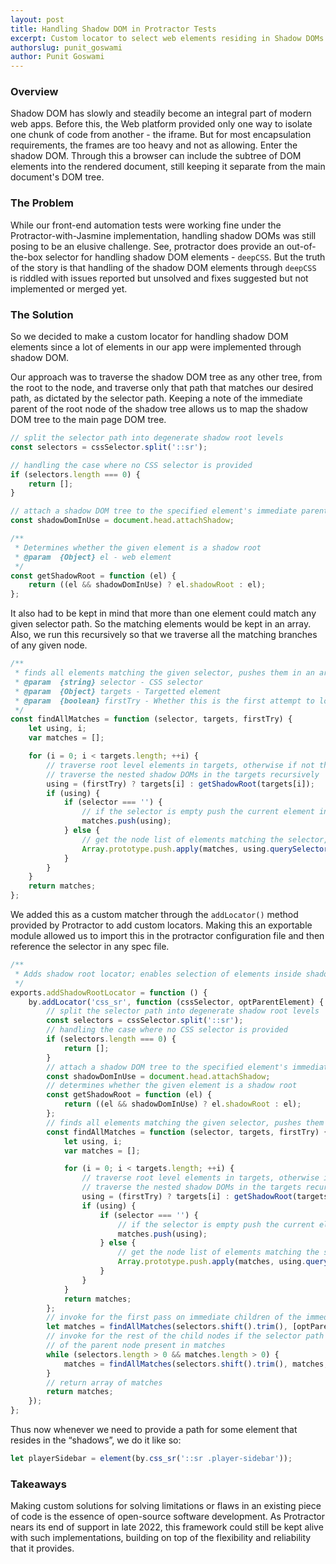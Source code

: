 ```yaml
---
layout: post
title: Handling Shadow DOM in Protractor Tests
excerpt: Custom locator to select web elements residing in Shadow DOMs
authorslug: punit_goswami
author: Punit Goswami
---
```


### Overview

Shadow DOM has slowly and steadily become an integral part of modern web apps. Before this, the Web platform provided only one way to isolate one chunk of code from another - the iframe. But for most encapsulation requirements, the frames are too heavy and not as allowing. Enter the shadow DOM. Through this a browser can include the subtree of DOM elements into the rendered document, still keeping it separate from the main document's DOM tree.

### The Problem

While our front-end automation tests were working fine under the Protractor-with-Jasmine implementation, handling shadow DOMs was still posing to be an elusive challenge. See, protractor does provide an out-of-the-box selector for handling shadow DOM elements - `deepCSS`. But the truth of the story is that handling of the shadow DOM elements through `deepCSS` is riddled with issues reported but unsolved and fixes suggested but not implemented or merged yet.

### The Solution

So we decided to make a custom locator for handling shadow DOM elements since a lot of elements in our app were implemented through shadow DOM.

Our approach was to traverse the shadow DOM tree as any other tree, from the root to the node, and traverse only that path that matches our desired path, as dictated by the selector path. Keeping a note of the immediate parent of the root node of the shadow tree allows us to map the shadow DOM tree to the main page DOM tree.

```javascript
// split the selector path into degenerate shadow root levels
const selectors = cssSelector.split('::sr');

// handling the case where no CSS selector is provided
if (selectors.length === 0) {
    return [];
}

// attach a shadow DOM tree to the specified element's immediate parent
const shadowDomInUse = document.head.attachShadow;

/**
 * Determines whether the given element is a shadow root
 * @param  {Object} el - web element
 */
const getShadowRoot = function (el) {
    return ((el && shadowDomInUse) ? el.shadowRoot : el);
};
```

It also had to be kept in mind that more than one element could match any given selector path. So the matching elements would be kept in an array. Also, we run this recursively so that we traverse all the matching branches of any given node.

```javascript
/**
 * finds all elements matching the given selector, pushes them in an array
 * @param  {string} selector - CSS selector
 * @param  {Object} targets - Targetted element
 * @param  {boolean} firstTry - Whether this is the first attempt to look for the element at the path
 */
const findAllMatches = function (selector, targets, firstTry) {
    let using, i;
    var matches = [];

    for (i = 0; i < targets.length; ++i) {
        // traverse root level elements in targets, otherwise if not the first pass
        // traverse the nested shadow DOMs in the targets recursively
        using = (firstTry) ? targets[i] : getShadowRoot(targets[i]);
        if (using) {
            if (selector === '') {
                // if the selector is empty push the current element in the matches
                matches.push(using);
            } else {
                // get the node list of elements matching the selector, push it in the matches
                Array.prototype.push.apply(matches, using.querySelectorAll(selector));
            }
        }
    }
    return matches;
};
```

We added this as a custom matcher through the `addLocator()` method provided by Protractor to add custom locators. Making this an exportable module allowed us to import this in the protractor configuration file and then reference the selector in any spec file.

```javascript
/**
 * Adds shadow root locator; enables selection of elements inside shadow DOMs on a page
 */
exports.addShadowRootLocator = function () {
    by.addLocator('css_sr', function (cssSelector, optParentElement) {
        // split the selector path into degenerate shadow root levels
        const selectors = cssSelector.split('::sr');
        // handling the case where no CSS selector is provided
        if (selectors.length === 0) {
            return [];
        }
        // attach a shadow DOM tree to the specified element's immediate parent
        const shadowDomInUse = document.head.attachShadow;
        // determines whether the given element is a shadow root
        const getShadowRoot = function (el) {
            return ((el && shadowDomInUse) ? el.shadowRoot : el);
        };
        // finds all elements matching the given selector, pushes them in an array
        const findAllMatches = function (selector, targets, firstTry) {
            let using, i;
            var matches = [];

            for (i = 0; i < targets.length; ++i) {
                // traverse root level elements in targets, otherwise if not the first pass
                // traverse the nested shadow DOMs in the targets recursively
                using = (firstTry) ? targets[i] : getShadowRoot(targets[i]);
                if (using) {
                    if (selector === '') {
                        // if the selector is empty push the current element in the matches
                        matches.push(using);
                    } else {
                        // get the node list of elements matching the selector, push it in the matches
                        Array.prototype.push.apply(matches, using.querySelectorAll(selector));
                    }
                }
            }
            return matches;
        };
        // invoke for the first pass on immediate children of the immediate parent node
        let matches = findAllMatches(selectors.shift().trim(), [optParentElement || document], true);
        // invoke for the rest of the child nodes if the selector path is not empty and immediate child nodes
        // of the parent node present in matches
        while (selectors.length > 0 && matches.length > 0) {
            matches = findAllMatches(selectors.shift().trim(), matches, false);
        }
        // return array of matches
        return matches;
    });
};
```

Thus now whenever we need to provide a path for some element that resides in the “shadows”, we do it like so:

```javascript
let playerSidebar = element(by.css_sr('::sr .player-sidebar'));
```

### Takeaways

Making custom solutions for solving limitations or flaws in an existing piece of code is the essence of open-source software development. As Protractor nears its end of support in late 2022, this framework could still be kept alive with such implementations, building on top of the flexibility and reliability that it provides.
